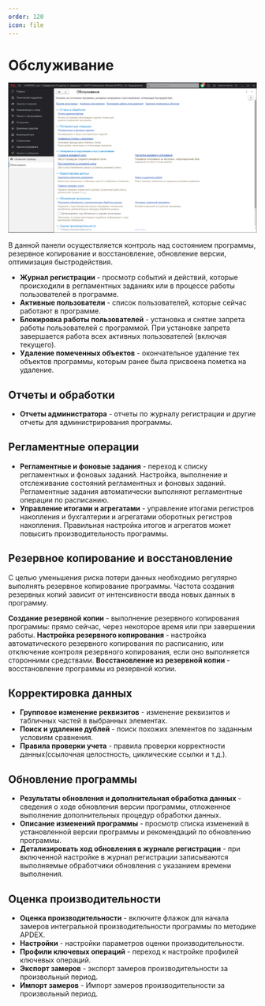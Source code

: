 ```yaml
---
order: 120
icon: file
---
```


# Обслуживание

![01_Обслуживание](static/01_Обслуживание.png)

В данной панели осуществляется контроль над состоянием программы, резервное копирование и восстановление, обновление версии, оптимизация быстродействия.

* **Журнал регистрации** - просмотр событий и действий, которые происходили в регламентных заданиях или в процессе работы пользователей в программе.
* **Активные пользователи** - список пользователей, которые сейчас работают в программе.
* **Блокировка работы пользователей** - установка и снятие запрета работы пользователей с программой. При установке запрета завершается работа всех активных пользователей (включая текущего).
* **Удаление помеченных объектов** - окончательное удаление тех объектов программы, которым ранее была присвоена пометка на удаление.

## Отчеты и обработки

* **Отчеты администратора** - отчеты по журналу регистрации и другие отчеты для администрирования программы.

## Регламентные операции

* **Регламентные и фоновые задания** - переход к списку регламентных и фоновых заданий. Настройка, выполнение и отслеживание состояний регламентных и фоновых заданий. Регламентные задания автоматически выполняют регламентные операции по расписанию.
* **Управление итогами и агрегатами** - управление итогами регистров накопления и бухгалтерии и агрегатами оборотных регистров накопления. Правильная настройка итогов и агрегатов может повысить производительность программы.

## Резервное копирование и восстановление

С целью уменьшения риска потери данных необходимо регулярно выполнять резервное копирование программы.
Частота создания резервных копий зависит от интенсивности ввода новых данных в программу.

**Создание резервной копии** - выполнение резервного копирования программы: прямо сейчас, через некоторое время или при завершении работы.
**Настройка резервного копирования** - настройка автоматического резервного копирования по расписанию, или отключение контроля резервного копирования, если оно выполняется сторонними средствами.
**Восстановление из резервной копии** - восстановление программы из резервной копии.

## Корректировка данных

* **Групповое изменение реквизитов** - изменение реквизитов и табличных частей в выбранных элементах.
* **Поиск и удаление дублей** - поиск похожих элементов по заданным условиям сравнения.
* **Правила проверки учета** - правила проверки корректности данных(ссылочная целостность, циклические ссылки и т.д.).

## Обновление программы

* **Результаты обновления и дополнительная обработка данных** - сведения о ходе обновления версии программы, отложенное выполнение дополнительных процедур обработки данных.
* **Описание изменений программы** - просмотр списка изменений в установленной версии программы и рекомендаций по обновлению программы.
* **Детализировать ход обновления в журнале регистрации** - при включенной настройке в журнал регистрации записываются выполняемые обработчики обновления с указанием времени выполнения.

## Оценка производительности

* **Оценка производительности** - включите флажок для начала замеров интегральной производительности программы по методике APDEX.
* **Настройки** - настройки параметров оценки производительности.
* **Профили ключевых операций** - переход к настройке профилей ключевых операций. 
* **Экспорт замеров** - экспорт замеров производительности за произвольный период.
* **Импорт замеров** - Импорт замеров производительности за произвольный период.


